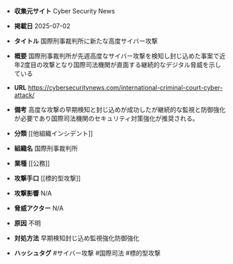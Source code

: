 - **収集元サイト**
Cyber Security News

- **掲載日**
2025-07-02

- **タイトル**
国際刑事裁判所に新たな高度サイバー攻撃

- **概要**
国際刑事裁判所が先週高度なサイバー攻撃を検知し封じ込めた事案で近年2度目の攻撃となり国際司法機関が直面する継続的なデジタル脅威を示している

- **URL**
https://cybersecuritynews.com/international-criminal-court-cyber-attack/

- **備考**
高度な攻撃の早期検知と封じ込めが成功したが継続的な監視と防御強化が必要であり国際司法機関のセキュリティ対策強化が推奨される。

- **分類**
[[他組織インシデント]]

- **組織名**
国際刑事裁判所

- **業種**
[[公務]]

- **攻撃手口**
[[標的型攻撃]]

- **攻撃影響**
N/A

- **脅威アクター**
N/A

- **原因**
不明

- **対処方法**
早期検知封じ込め監視強化防御強化

- **ハッシュタグ**
#サイバー攻撃 #国際司法 #標的型攻撃
